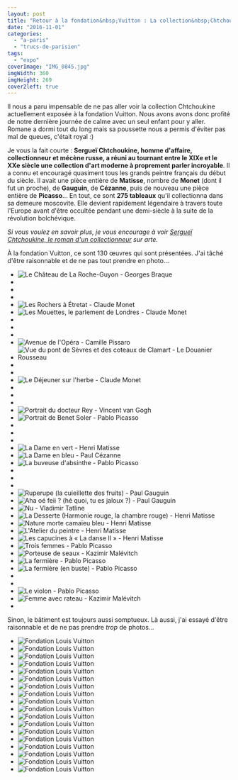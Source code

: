 ```yaml
---
layout: post
title: "Retour à la fondation&nbsp;Vuitton : La collection&nbsp;Chtchoukine"
date: "2016-11-01"
categories: 
  - "a-paris"
  - "trucs-de-parisien"
tags: 
  - "expo"
coverImage: "IMG_0845.jpg"
imgWidth: 360
imgHeight: 269
cover2left: true
---
```


Il nous a paru impensable de ne pas aller voir la collection Chtchoukine actuellement exposée à la fondation Vuitton. Nous avons avons donc profité de notre dernière journée de calme avec un seul enfant pour y aller. Romane a dormi tout du long mais sa poussette nous a permis d'éviter pas mal de queues, c'était royal :)

Je vous la fait courte : **Sergueï Chtchoukine, homme d'affaire, collectionneur et mécène russe, a réuni au tournant entre le XIXe et le XXe siècle une collection d'art moderne à proprement parler incroyable**. Il a connu et encouragé quasiment tous les grands peintre français du début du siècle. Il avait une pièce entière de **Matisse**, nombre de **Monet** (dont il fut un proche), de **Gauguin**, de **Cézanne**, puis de nouveau une pièce entière de **Picasso**... En tout, ce sont **275 tableaux** qu'il collectionna dans sa demeure moscovite. Elle devient rapidement légendaire à travers toute l'Europe avant d'être occultée pendant une demi-siècle à la suite de la révolution bolchévique.

_Si vous voulez en savoir plus, je vous encourage à voir [Sergueï Chtchoukine, le roman d'un collectionneur](http://www.arte.tv/guide/fr/066364-000-A/serguei-chtchoukine-le-roman-d-un-collectionneur?country=FR) sur arte._

À la fondation Vuitton, ce sont 130 œuvres qui sont présentées. J'ai tâché d'être raisonnable et de ne pas tout prendre en photo...

<div id="collection-slider" class="splide">
<div class="splide__track">
<ul class="splide__list">
<li class="splide__slide"><img src="/images/2016/11/IMG_0790.jpg" alt="Le Château de La Roche-Guyon - Georges Braque"></li>
<li class="splide__slide"><img src="/images/2016/11/IMG_0791.jpg" alt=""></li>
<li class="splide__slide"><img src="/images/2016/11/IMG_0792.jpg" alt=""></li>
<li class="splide__slide"><img src="/images/2016/11/IMG_0793.jpg" alt=""></li>
<li class="splide__slide"><img src="/images/2016/11/IMG_0794.jpg" alt="Les Rochers à Étretat - Claude Monet"></li>
<li class="splide__slide"><img src="/images/2016/11/IMG_0795.jpg" alt="Les Mouettes, le parlement de Londres - Claude Monet"></li>
<li class="splide__slide"><img src="/images/2016/11/IMG_0796.jpg" alt=""></li>
<li class="splide__slide"><img src="/images/2016/11/IMG_0798.jpg" alt=""></li>
<li class="splide__slide"><img src="/images/2016/11/IMG_0799.jpg" alt=""></li>
<li class="splide__slide"><img src="/images/2016/11/IMG_0800.jpg" alt="Avenue de l'Opéra - Camille Pissaro"></li>
<li class="splide__slide"><img src="/images/2016/11/IMG_0801.jpg" alt="Vue du pont de Sèvres et des coteaux de Clamart - Le Douanier Rousseau"></li>
<li class="splide__slide"><img src="/images/2016/11/IMG_0802.jpg" alt=""></li>
<li class="splide__slide"><img src="/images/2016/11/IMG_0803.jpg" alt=""></li>
<li class="splide__slide"><img src="/images/2016/11/IMG_0804.jpg" alt="Le Déjeuner sur l'herbe - Claude Monet"></li>
<li class="splide__slide"><img src="/images/2016/11/IMG_0805.jpg" alt=""></li>
<li class="splide__slide"><img src="/images/2016/11/IMG_0806.jpg" alt=""></li>
<li class="splide__slide"><img src="/images/2016/11/IMG_0807.jpg" alt=""></li>
<li class="splide__slide"><img src="/images/2016/11/IMG_0808.jpg" alt="Portrait du docteur Rey - Vincent van Gogh"></li>
<li class="splide__slide"><img src="/images/2016/11/IMG_0810.jpg" alt="Portrait de Benet Soler - Pablo Picasso"></li>
<li class="splide__slide"><img src="/images/2016/11/IMG_0812.jpg" alt=""></li>
<li class="splide__slide"><img src="/images/2016/11/IMG_0813.jpg" alt=""></li>
<li class="splide__slide"><img src="/images/2016/11/IMG_0815.jpg" alt=""></li>
<li class="splide__slide"><img src="/images/2016/11/IMG_0817.jpg" alt="La Dame en vert - Henri Matisse"></li>
<li class="splide__slide"><img src="/images/2016/11/IMG_0819.jpg" alt="La Dame en bleu - Paul Cézanne"></li>
<li class="splide__slide"><img src="/images/2016/11/IMG_0820.jpg" alt="La buveuse d'absinthe - Pablo Picasso"></li>
<li class="splide__slide"><img src="/images/2016/11/IMG_0821.jpg" alt=""></li>
<li class="splide__slide"><img src="/images/2016/11/IMG_0822.jpg" alt=""></li>
<li class="splide__slide"><img src="/images/2016/11/IMG_0823.jpg" alt=""></li>
<li class="splide__slide"><img src="/images/2016/11/IMG_0824.jpg" alt="Ruperupe (la cuieillette des fruits) - Paul Gauguin"></li>
<li class="splide__slide"><img src="/images/2016/11/IMG_0825.jpg" alt="Aha oé feii ? (hé quoi, tu es jaloux ?) - Paul Gauguin"></li>
<li class="splide__slide"><img src="/images/2016/11/IMG_0826.jpg" alt="Nu - Vladimir Tatline"></li>
<li class="splide__slide"><img src="/images/2016/11/IMG_0827.jpg" alt="La Desserte (Harmonie rouge, la chambre rouge) - Henri Matisse"></li>
<li class="splide__slide"><img src="/images/2016/11/IMG_0828.jpg" alt="Nature morte camaïeu bleu - Henri Matisse"></li>
<li class="splide__slide"><img src="/images/2016/11/IMG_0829.jpg" alt="L'Atelier du peintre - Henri Matisse"></li>
<li class="splide__slide"><img src="/images/2016/11/IMG_0830.jpg" alt="Les capucines à « La danse II » - Henri Matisse"></li>
<li class="splide__slide"><img src="/images/2016/11/IMG_0833.jpg" alt="Trois femmes - Pablo Picasso"></li>
<li class="splide__slide"><img src="/images/2016/11/IMG_0834.jpg" alt="Porteuse de seaux - Kazimir Malévitch"></li>
<li class="splide__slide"><img src="/images/2016/11/IMG_0835.jpg" alt="La fermière - Pablo Picasso"></li>
<li class="splide__slide"><img src="/images/2016/11/IMG_0836.jpg" alt="La fermière (en buste) - Pablo Picasso"></li>
<li class="splide__slide"><img src="/images/2016/11/IMG_0837.jpg" alt=""></li>
<li class="splide__slide"><img src="/images/2016/11/IMG_0838.jpg" alt=""></li>
<li class="splide__slide"><img src="/images/2016/11/IMG_0839.jpg" alt="Le violon - Pablo Picasso"></li>
<li class="splide__slide"><img src="/images/2016/11/IMG_0842.jpg" alt="Femme avec rateau - Kazimir Malévitch"></li>
<li class="splide__slide"><img src="/images/2016/11/IMG_0789.jpg" alt=""></li>
</ul>
</div>
</div>

Sinon, le bâtiment est toujours aussi somptueux. Là aussi, j'ai essayé d'être raisonnable et de ne pas prendre _trop_ de photos...

<div id="batiment-slider" class="splide">
<div class="splide__track">
<ul class="splide__list">
<li class="splide__slide"><img src="/images/2016/11/IMG_0865.jpg" alt="Fondation Louis Vuitton"></li>
<li class="splide__slide"><img src="/images/2016/11/IMG_0864.jpg" alt="Fondation Louis Vuitton"></li>
<li class="splide__slide"><img src="/images/2016/11/IMG_0863.jpg" alt="Fondation Louis Vuitton"></li>
<li class="splide__slide"><img src="/images/2016/11/IMG_0861.jpg" alt="Fondation Louis Vuitton"></li>
<li class="splide__slide"><img src="/images/2016/11/IMG_0860.jpg" alt="Fondation Louis Vuitton"></li>
<li class="splide__slide"><img src="/images/2016/11/IMG_0859.jpg" alt="Fondation Louis Vuitton"></li>
<li class="splide__slide"><img src="/images/2016/11/IMG_0856.jpg" alt="Fondation Louis Vuitton"></li>
<li class="splide__slide"><img src="/images/2016/11/IMG_0855.jpg" alt="Fondation Louis Vuitton"></li>
<li class="splide__slide"><img src="/images/2016/11/IMG_0854.jpg" alt="Fondation Louis Vuitton"></li>
<li class="splide__slide"><img src="/images/2016/11/IMG_0853.jpg" alt="Fondation Louis Vuitton"></li>
<li class="splide__slide"><img src="/images/2016/11/IMG_0851.jpg" alt="Fondation Louis Vuitton"></li>
<li class="splide__slide"><img src="/images/2016/11/IMG_0850.jpg" alt="Fondation Louis Vuitton"></li>
<li class="splide__slide"><img src="/images/2016/11/IMG_0846.jpg" alt="Fondation Louis Vuitton"></li>
<li class="splide__slide"><img src="/images/2016/11/IMG_0845.jpg" alt="Fondation Louis Vuitton"></li>
<li class="splide__slide"><img src="/images/2016/11/IMG_0844.jpg" alt="Fondation Louis Vuitton"></li>
<li class="splide__slide"><img src="/images/2016/11/IMG_0843.jpg" alt="Fondation Louis Vuitton"></li>
<li class="splide__slide"><img src="/images/2016/11/IMG_0840.jpg" alt="Fondation Louis Vuitton"></li>
<li class="splide__slide"><img src="/images/2016/11/IMG_0832.jpg" alt="Fondation Louis Vuitton"></li>
</ul>
</div>
</div>
